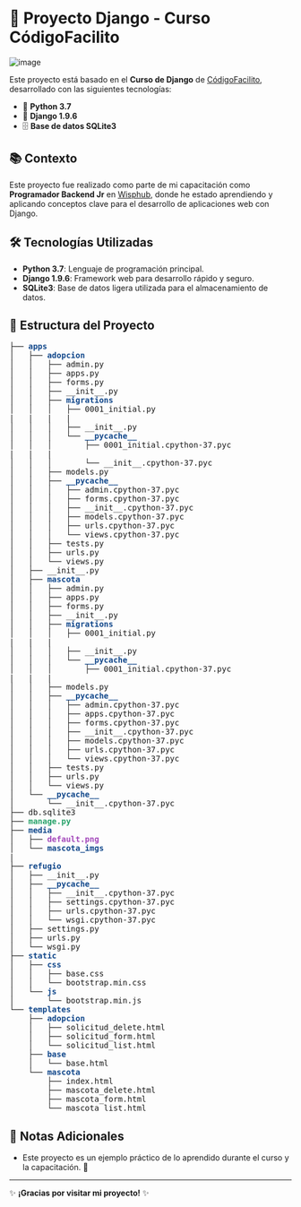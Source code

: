 # 🚀 Proyecto Django - Curso CódigoFacilito

![image](https://github.com/user-attachments/assets/d591c283-43c5-42c2-88f7-c594cc56a219)


Este proyecto está basado en el **Curso de Django** de [CódigoFacilito](https://codigofacilito.com/), desarrollado con las siguientes tecnologías:

- 🐍 **Python 3.7**
- 🎸 **Django 1.9.6**
- 🗄️ **Base de datos SQLite3**

## 📚 Contexto

Este proyecto fue realizado como parte de mi capacitación como **Programador Backend Jr** en [Wisphub](https://wisphub.com/), donde he estado aprendiendo y aplicando conceptos clave para el desarrollo de aplicaciones web con Django.

## 🛠️ Tecnologías Utilizadas

- **Python 3.7**: Lenguaje de programación principal.
- **Django 1.9.6**: Framework web para desarrollo rápido y seguro.
- **SQLite3**: Base de datos ligera utilizada para el almacenamiento de datos.

## 📂 Estructura del Proyecto

<pre>├── <font color="#12488B"><b>apps</b></font>
│   ├── <font color="#12488B"><b>adopcion</b></font>
│   │   ├── admin.py
│   │   ├── apps.py
│   │   ├── forms.py
│   │   ├── __init__.py
│   │   ├── <font color="#12488B"><b>migrations</b></font>
│   │   │   ├── 0001_initial.py
|   |   |   |
│   │   │   ├── __init__.py
│   │   │   └── <font color="#12488B"><b>__pycache__</b></font>
│   │   │       ├── 0001_initial.cpython-37.pyc
|   |   |
│   │   │       └── __init__.cpython-37.pyc
│   │   ├── models.py
│   │   ├── <font color="#12488B"><b>__pycache__</b></font>
│   │   │   ├── admin.cpython-37.pyc
│   │   │   ├── forms.cpython-37.pyc
│   │   │   ├── __init__.cpython-37.pyc
│   │   │   ├── models.cpython-37.pyc
│   │   │   ├── urls.cpython-37.pyc
│   │   │   └── views.cpython-37.pyc
│   │   ├── tests.py
│   │   ├── urls.py
│   │   └── views.py
│   ├── __init__.py
│   ├── <font color="#12488B"><b>mascota</b></font>
│   │   ├── admin.py
│   │   ├── apps.py
│   │   ├── forms.py
│   │   ├── __init__.py
│   │   ├── <font color="#12488B"><b>migrations</b></font>
│   │   │   ├── 0001_initial.py
|   |   |
│   │   │   ├── __init__.py
│   │   │   └── <font color="#12488B"><b>__pycache__</b></font>
│   │   │       ├── 0001_initial.cpython-37.pyc
|   |   |
│   │   ├── models.py
│   │   ├── <font color="#12488B"><b>__pycache__</b></font>
│   │   │   ├── admin.cpython-37.pyc
│   │   │   ├── apps.cpython-37.pyc
│   │   │   ├── forms.cpython-37.pyc
│   │   │   ├── __init__.cpython-37.pyc
│   │   │   ├── models.cpython-37.pyc
│   │   │   ├── urls.cpython-37.pyc
│   │   │   └── views.cpython-37.pyc
│   │   ├── tests.py
│   │   ├── urls.py
│   │   └── views.py
│   └── <font color="#12488B"><b>__pycache__</b></font>
│       └── __init__.cpython-37.pyc
├── db.sqlite3
├── <font color="#26A269"><b>manage.py</b></font>
├── <font color="#12488B"><b>media</b></font>
│   ├── <font color="#A347BA"><b>default.png</b></font>
│   └── <font color="#12488B"><b>mascota_imgs</b></font>
|  
├── <font color="#12488B"><b>refugio</b></font>
│   ├── __init__.py
│   ├── <font color="#12488B"><b>__pycache__</b></font>
│   │   ├── __init__.cpython-37.pyc
│   │   ├── settings.cpython-37.pyc
│   │   ├── urls.cpython-37.pyc
│   │   └── wsgi.cpython-37.pyc
│   ├── settings.py
│   ├── urls.py
│   └── wsgi.py
├── <font color="#12488B"><b>static</b></font>
│   ├── <font color="#12488B"><b>css</b></font>
│   │   ├── base.css
│   │   └── bootstrap.min.css
│   └── <font color="#12488B"><b>js</b></font>
│       └── bootstrap.min.js
└── <font color="#12488B"><b>templates</b></font>
    ├── <font color="#12488B"><b>adopcion</b></font>
    │   ├── solicitud_delete.html
    │   ├── solicitud_form.html
    │   └── solicitud_list.html
    ├── <font color="#12488B"><b>base</b></font>
    │   └── base.html
    └── <font color="#12488B"><b>mascota</b></font>
        ├── index.html
        ├── mascota_delete.html
        ├── mascota_form.html
        └── mascota_list.html</pre>

## 📝 Notas Adicionales

- Este proyecto es un ejemplo práctico de lo aprendido durante el curso y la capacitación. 🚧

---

✨ **¡Gracias por visitar mi proyecto!** ✨
